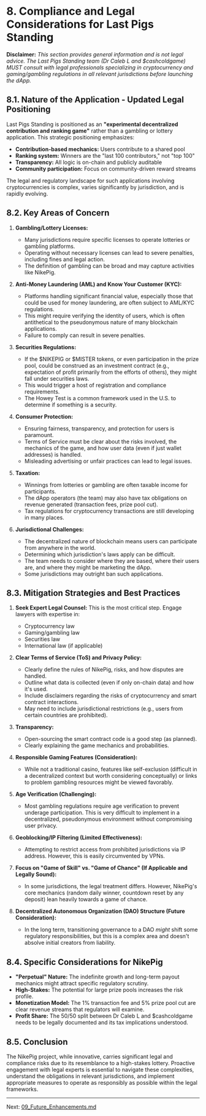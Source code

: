 # 8. Compliance and Legal Considerations for Last Pigs Standing

**Disclaimer:** *This section provides general information and is not legal advice. The Last Pigs Standing team (Dr Caleb L and $cashcoldgame) MUST consult with legal professionals specializing in cryptocurrency and gaming/gambling regulations in all relevant jurisdictions before launching the dApp.*

## 8.1. Nature of the Application - Updated Legal Positioning

Last Pigs Standing is positioned as an **"experimental decentralized contribution and ranking game"** rather than a gambling or lottery application. This strategic positioning emphasizes:

- **Contribution-based mechanics:** Users contribute to a shared pool
- **Ranking system:** Winners are the "last 100 contributors," not "top 100"
- **Transparency:** All logic is on-chain and publicly auditable
- **Community participation:** Focus on community-driven reward streams

The legal and regulatory landscape for such applications involving cryptocurrencies is complex, varies significantly by jurisdiction, and is rapidly evolving.

## 8.2. Key Areas of Concern

1.  **Gambling/Lottery Licenses:**
    *   Many jurisdictions require specific licenses to operate lotteries or gambling platforms.
    *   Operating without necessary licenses can lead to severe penalties, including fines and legal action.
    *   The definition of gambling can be broad and may capture activities like NikePig.

2.  **Anti-Money Laundering (AML) and Know Your Customer (KYC):**
    *   Platforms handling significant financial value, especially those that could be used for money laundering, are often subject to AML/KYC regulations.
    *   This might require verifying the identity of users, which is often antithetical to the pseudonymous nature of many blockchain applications.
    *   Failure to comply can result in severe penalties.

3.  **Securities Regulations:**
    *   If the $NIKEPIG or $MISTER tokens, or even participation in the prize pool, could be construed as an investment contract (e.g., expectation of profit primarily from the efforts of others), they might fall under securities laws.
    *   This would trigger a host of registration and compliance requirements.
    *   The Howey Test is a common framework used in the U.S. to determine if something is a security.

4.  **Consumer Protection:**
    *   Ensuring fairness, transparency, and protection for users is paramount.
    *   Terms of Service must be clear about the risks involved, the mechanics of the game, and how user data (even if just wallet addresses) is handled.
    *   Misleading advertising or unfair practices can lead to legal issues.

5.  **Taxation:**
    *   Winnings from lotteries or gambling are often taxable income for participants.
    *   The dApp operators (the team) may also have tax obligations on revenue generated (transaction fees, prize pool cut).
    *   Tax regulations for cryptocurrency transactions are still developing in many places.

6.  **Jurisdictional Challenges:**
    *   The decentralized nature of blockchain means users can participate from anywhere in the world.
    *   Determining which jurisdiction's laws apply can be difficult.
    *   The team needs to consider where they are based, where their users are, and where they might be marketing the dApp.
    *   Some jurisdictions may outright ban such applications.

## 8.3. Mitigation Strategies and Best Practices

1.  **Seek Expert Legal Counsel:** This is the most critical step. Engage lawyers with expertise in:
    *   Cryptocurrency law
    *   Gaming/gambling law
    *   Securities law
    *   International law (if applicable)

2.  **Clear Terms of Service (ToS) and Privacy Policy:**
    *   Clearly define the rules of NikePig, risks, and how disputes are handled.
    *   Outline what data is collected (even if only on-chain data) and how it's used.
    *   Include disclaimers regarding the risks of cryptocurrency and smart contract interactions.
    *   May need to include jurisdictional restrictions (e.g., users from certain countries are prohibited).

3.  **Transparency:**
    *   Open-sourcing the smart contract code is a good step (as planned).
    *   Clearly explaining the game mechanics and probabilities.

4.  **Responsible Gaming Features (Consideration):**
    *   While not a traditional casino, features like self-exclusion (difficult in a decentralized context but worth considering conceptually) or links to problem gambling resources might be viewed favorably.

5.  **Age Verification (Challenging):**
    *   Most gambling regulations require age verification to prevent underage participation. This is very difficult to implement in a decentralized, pseudonymous environment without compromising user privacy.

6.  **Geoblocking/IP Filtering (Limited Effectiveness):**
    *   Attempting to restrict access from prohibited jurisdictions via IP address. However, this is easily circumvented by VPNs.

7.  **Focus on "Game of Skill" vs. "Game of Chance" (If Applicable and Legally Sound):**
    *   In some jurisdictions, the legal treatment differs. However, NikePig's core mechanics (random daily winner, countdown reset by any deposit) lean heavily towards a game of chance.

8.  **Decentralized Autonomous Organization (DAO) Structure (Future Consideration):**
    *   In the long term, transitioning governance to a DAO *might* shift some regulatory responsibilities, but this is a complex area and doesn't absolve initial creators from liability.

## 8.4. Specific Considerations for NikePig

*   **"Perpetual" Nature:** The indefinite growth and long-term payout mechanics might attract specific regulatory scrutiny.
*   **High-Stakes:** The potential for large prize pools increases the risk profile.
*   **Monetization Model:** The 1% transaction fee and 5% prize pool cut are clear revenue streams that regulators will examine.
*   **Profit Share:** The 50/50 split between Dr Caleb L and $cashcoldgame needs to be legally documented and its tax implications understood.

## 8.5. Conclusion

The NikePig project, while innovative, carries significant legal and compliance risks due to its resemblance to a high-stakes lottery. Proactive engagement with legal experts is essential to navigate these complexities, understand the obligations in relevant jurisdictions, and implement appropriate measures to operate as responsibly as possible within the legal frameworks.

---

Next: [09_Future_Enhancements.md](./09_Future_Enhancements.md)